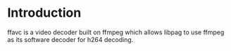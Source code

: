 # Introduction

ffavc is a video decoder built on ffmpeg which allows libpag to use ffmpeg as its software decoder for h264 decoding.